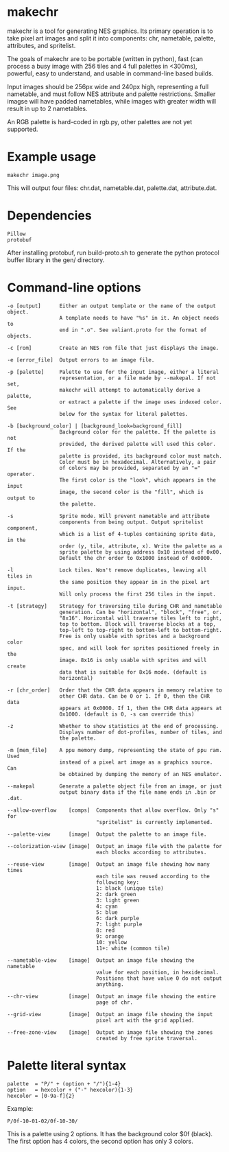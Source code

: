 # makechr

makechr is a tool for generating NES graphics. Its primary operation is to take pixel art images and split it into components: chr, nametable, palette, attributes, and spritelist.

The goals of makechr are to be portable (written in python), fast (can process a busy image with 256 tiles and 4 full palettes in <300ms), powerful, easy to understand, and usable in command-line based builds.

Input images should be 256px wide and 240px high, representing a full nametable, and must follow NES attribute and palette restrictions. Smaller imagse will have padded nametables, while images with greater width will result in up to 2 nametables.

An RGB palette is hard-coded in rgb.py, other palettes are not yet supported.

# Example usage

    makechr image.png

This will output four files: chr.dat, nametable.dat, palette.dat, attribute.dat.

# Dependencies

    Pillow
    protobuf

After installing protobuf, run build-proto.sh to generate the python protocol buffer library in the gen/ directory.

# Command-line options

    -o [output]      Either an output template or the name of the output object.
                     A template needs to have "%s" in it. An object needs to
                     end in ".o". See valiant.proto for the format of objects.

    -c [rom]         Create an NES rom file that just displays the image.

    -e [error_file]  Output errors to an image file.

    -p [palette]     Palette to use for the input image, either a literal
                     representation, or a file made by --makepal. If not set,
                     makechr will attempt to automatically derive a palette,
                     or extract a palette if the image uses indexed color. See
                     below for the syntax for literal palettes.

    -b [background_color] | [background_look=background_fill]
                     Background color for the palette. If the palette is not
                     provided, the derived palette will used this color. If the
                     palette is provided, its background color must match.
                     Color must be in hexadecimal. Alternatively, a pair
                     of colors may be provided, separated by an "=" operator.
                     The first color is the "look", which appears in the input
                     image, the second color is the "fill", which is output to
                     the palette.

    -s               Sprite mode. Will prevent nametable and attribute
                     components from being output. Output spritelist component,
                     which is a list of 4-tuples containing sprite data, in the
                     order (y, tile, attribute, x). Write the palette as a
                     sprite palette by using address 0x10 instead of 0x00.
                     Default the chr order to 0x1000 instead of 0x0000.

    -l               Lock tiles. Won't remove duplicates, leaving all tiles in
                     the same position they appear in in the pixel art input.
                     Will only process the first 256 tiles in the input.

    -t [strategy]    Strategy for traversing tile during CHR and nametable
                     generation. Can be "horizontal", "block", "free", or.
                     "8x16". Horizontal will traverse tiles left to right,
                     top to bottom. Block will traverse blocks at a top,
                     top-left to top-right to bottom-left to bottom-right.
                     Free is only usable with sprites and a background color
                     spec, and will look for sprites positioned freely in the
                     image. 8x16 is only usable with sprites and will create
                     data that is suitable for 8x16 mode. (default is
                     horizontal)

    -r [chr_order]   Order that the CHR data appears in memory relative to
                     other CHR data. Can be 0 or 1. If 0, then the CHR data
                     appears at 0x0000. If 1, then the CHR data appears at
                     0x1000. (default is 0, -s can override this)

    -z               Whether to show statistics at the end of processing.
                     Displays number of dot-profiles, number of tiles, and
                     the palette.

    -m [mem_file]    A ppu memory dump, representing the state of ppu ram. Used
                     instead of a pixel art image as a graphics source. Can
                     be obtained by dumping the memory of an NES emulator.

    --makepal        Generate a palette object file from an image, or just
                     output binary data if the file name ends in .bin or .dat.

    --allow-overflow    [comps]  Components that allow overflow. Only "s" for
                                 "spritelist" is currently implemented.

    --palette-view      [image]  Output the palette to an image file.

    --colorization-view [image]  Output an image file with the palette for
                                 each blocks according to attributes.

    --reuse-view        [image]  Output an image file showing how many times
                                 each tile was reused according to the
                                 following key:
                                 1: black (unique tile)
                                 2: dark green
                                 3: light green
                                 4: cyan
                                 5: blue
                                 6: dark purple
                                 7: light purple
                                 8: red
                                 9: orange
                                 10: yellow
                                 11+: white (common tile)

    --nametable-view    [image]  Output an image file showing the nametable
                                 value for each position, in hexidecimal.
                                 Positions that have value 0 do not output
                                 anything.

    --chr-view          [image]  Output an image file showing the entire
                                 page of chr.

    --grid-view         [image]  Output an image file showing the input
                                 pixel art with the grid applied.

    --free-zone-view    [image]  Output an image file showing the zones
                                 created by free sprite traversal.

# Palette literal syntax

    palette  = "P/" + (option + "/"){1-4}
    option   = hexcolor + ("-" hexcolor){1-3}
    hexcolor = [0-9a-f]{2}

Example:

    P/0f-10-01-02/0f-10-30/

This is a palette using 2 options. It has the background color $0f (black).
The first option has 4 colors, the second option has only 3 colors.
